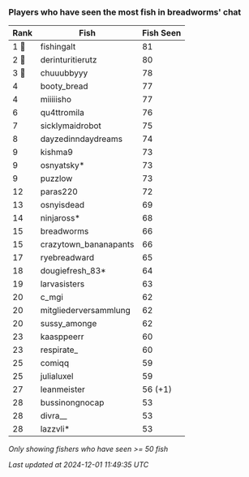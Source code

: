 ### Players who have seen the most fish in breadworms' chat
| Rank | Fish | Fish Seen |
|------|--------|-----------|
| 1 🥇  | fishingalt  | 81 |
| 2 🥈  | derinturitierutz  | 80 |
| 3 🥉  | chuuubbyyy  | 78 |
| 4  | booty_bread  | 77 |
| 4  | miiiiisho  | 77 |
| 6  | qu4ttromila  | 76 |
| 7  | sicklymaidrobot  | 75 |
| 8  | dayzedinndaydreams  | 74 |
| 9  | kishma9  | 73 |
| 9  | osnyatsky*  | 73 |
| 9  | puzzlow  | 73 |
| 12  | paras220  | 72 |
| 13  | osnyisdead  | 69 |
| 14  | ninjaross*  | 68 |
| 15  | breadworms  | 66 |
| 15  | crazytown_bananapants  | 66 |
| 17  | ryebreadward  | 65 |
| 18  | dougiefresh_83*  | 64 |
| 19  | larvasisters  | 63 |
| 20  | c_mgi  | 62 |
| 20  | mitgliederversammlung  | 62 |
| 20  | sussy_amonge  | 62 |
| 23  | kaasppeerr  | 60 |
| 23  | respirate_  | 60 |
| 25  | comiqq  | 59 |
| 25  | julialuxel  | 59 |
| 27  | leanmeister  | 56 (+1) |
| 28  | bussinongnocap  | 53 |
| 28  | divra__  | 53 |
| 28  | lazzvli*  | 53 |

_Only showing fishers who have seen >= 50 fish_

_Last updated at 2024-12-01 11:49:35 UTC_